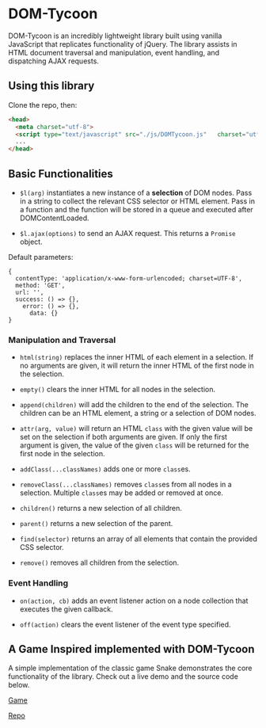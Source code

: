 # DOM-Tycoon

DOM-Tycoon is an incredibly lightweight library built using vanilla JavaScript that replicates functionality of jQuery. The library assists in HTML document traversal and manipulation, event handling, and dispatching AJAX requests.

## Using this library

  Clone the repo, then:

  ```html
  <head>
    <meta charset="utf-8">
    <script type="text/javascript" src="./js/DOMTycoon.js"   charset="utf-8"></script>
    ...
  </head>
  ```

## Basic Functionalities

- `$l(arg)` instantiates a new instance of a **selection** of DOM nodes. Pass in a string to collect the relevant CSS selector or HTML element. Pass in a function and the function will be stored in a queue and executed after DOMContentLoaded.

- `$l.ajax(options)` to send an AJAX request. This returns a `Promise` object.

Default parameters:
```
{
  contentType: 'application/x-www-form-urlencoded; charset=UTF-8',
  method: 'GET',
  url: '',
  success: () => {},
    error: () => {},
      data: {}
}
```

### Manipulation and Traversal

- `html(string)` replaces the inner HTML of each element in a selection. If no arguments are given, it will return the inner HTML of the first node in the selection.

- `empty()` clears the inner HTML for all nodes in the selection.

- `append(children)` will add the children to the end of the selection. The children can be an HTML element, a string or a selection of DOM nodes.

- `attr(arg, value)` will return an HTML `class` with the given value will be set on the selection if both arguments are given. If only the first argument is given, the value of the given `class` will be returned for the first node in the selection.

- `addClass(...classNames)` adds one or more `class`es.  

- `removeClass(...classNames)` removes `class`es from all nodes in a selection. Multiple `class`es may be added or removed at once.

- `children()` returns a new selection of all children.

- `parent()` returns a new selection of the parent.

- `find(selector)` returns an array of all elements that contain the provided CSS selector.

- `remove()` removes all children from the selection.

### Event Handling

-  `on(action, cb)` adds an event listener action on a node collection that executes the given callback.

- `off(action)` clears the event listener of the event type specified.

## A Game Inspired implemented with  DOM-Tycoon
A simple implementation of the classic game Snake demonstrates the core functionality of the library. Check out a live demo and the source code below.

[Game](http://davidchen.world/MushroomMania/)

[Repo](https://github.com/qydchen/MushroomMania)
